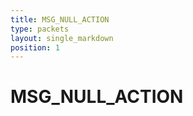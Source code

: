 ```yaml
---
title: MSG_NULL_ACTION
type: packets
layout: single_markdown
position: 1
---
```


# MSG_NULL_ACTION
